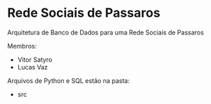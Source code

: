 # Rede Sociais de Passaros
Arquitetura de Banco de Dados para uma Rede Sociais de Passaros

Membros:
- Vitor Satyro
- Lucas Vaz

Arquivos de Python e SQL estão na pasta:
- src

